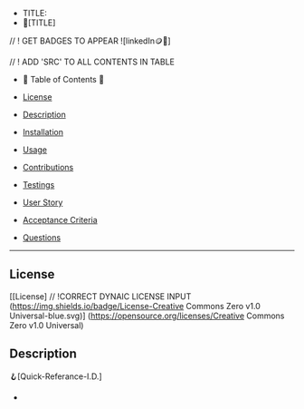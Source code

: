 - TITLE:
- 👑[TITLE]

// ! GET BADGES TO APPEAR
![linkedIn🪙💸]

// ! ADD 'SRC' TO ALL CONTENTS IN TABLE

- 🧭 Table of Contents 🧭 

- [License](#license)

- [Description](#description)

- [Installation](#installation)

- [Usage](#usage)

- [Contributions](#contributions)

- [Testings](#testings)

- [User Story](#user-story)

- [Acceptance Criteria](#acceptance-criteria)

- [Questions](#questions)



-------------------------------------------------------
## License

[[License]
// !CORRECT DYNAIC LICENSE INPUT
(https://img.shields.io/badge/License-Creative Commons Zero v1.0 Universal-blue.svg)]
(https://opensource.org/licenses/Creative Commons Zero v1.0 Universal)

## Description

🪝[Quick-Referance-I.D.]
- <TITLE>

🪝[In-Depth-I.D.]
- <TITLE>
- <TITLE>
- <TITLE>
- <TITLE> 
- <TITLE>

-------------------------------------------------------
## Installation
- TITLE
## Usage
- TITLE
## Contributions
- TITLE
-------------------------------------------------------
## User Story
- 🕯️<TITLE>

## Acceptance Criteria
- 🕯️<TITLE>
-------------------------------------------------------

## Testing🧪
- <TITLE>

## Questions🖍️
- [GitHub]:<TITLE>

// !ADD THIS TO FINALE README
// ?[Refer to the documentation:]
// ?[Node.js documentation](https://nodejs.org/en/docs/)


https://github.com/TITLE

- [EmailAddress]:<TITLE>🍄
- [LinkedIn]:<TITLE>🪨
- [Best.way.to.get.ahold.of.me.for.further.Question(s):]<linkedIn>🪵

---
© 2024 JARVIIS LLC. Confidential and Proprietary. All Rights Reserved.